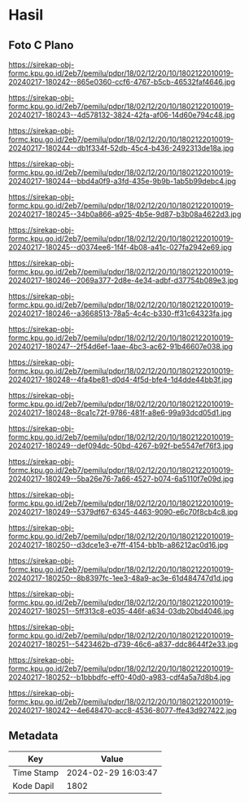 # Hasil

## Foto C Plano

https://sirekap-obj-formc.kpu.go.id/2eb7/pemilu/pdpr/18/02/12/20/10/1802122010019-20240217-180242--865e0360-ccf6-4767-b5cb-46532faf4646.jpg

https://sirekap-obj-formc.kpu.go.id/2eb7/pemilu/pdpr/18/02/12/20/10/1802122010019-20240217-180243--4d578132-3824-42fa-af06-14d60e794c48.jpg

https://sirekap-obj-formc.kpu.go.id/2eb7/pemilu/pdpr/18/02/12/20/10/1802122010019-20240217-180244--db1f334f-52db-45c4-b436-2492313de18a.jpg

https://sirekap-obj-formc.kpu.go.id/2eb7/pemilu/pdpr/18/02/12/20/10/1802122010019-20240217-180244--bbd4a0f9-a3fd-435e-9b9b-1ab5b99debc4.jpg

https://sirekap-obj-formc.kpu.go.id/2eb7/pemilu/pdpr/18/02/12/20/10/1802122010019-20240217-180245--34b0a866-a925-4b5e-9d87-b3b08a4622d3.jpg

https://sirekap-obj-formc.kpu.go.id/2eb7/pemilu/pdpr/18/02/12/20/10/1802122010019-20240217-180245--d0374ee6-1f4f-4b08-a41c-027fa2942e69.jpg

https://sirekap-obj-formc.kpu.go.id/2eb7/pemilu/pdpr/18/02/12/20/10/1802122010019-20240217-180246--2069a377-2d8e-4e34-adbf-d37754b089e3.jpg

https://sirekap-obj-formc.kpu.go.id/2eb7/pemilu/pdpr/18/02/12/20/10/1802122010019-20240217-180246--a3668513-78a5-4c4c-b330-ff31c64323fa.jpg

https://sirekap-obj-formc.kpu.go.id/2eb7/pemilu/pdpr/18/02/12/20/10/1802122010019-20240217-180247--2f54d6ef-1aae-4bc3-ac62-91b46607e038.jpg

https://sirekap-obj-formc.kpu.go.id/2eb7/pemilu/pdpr/18/02/12/20/10/1802122010019-20240217-180248--4fa4be81-d0d4-4f5d-bfe4-1d4dde44bb3f.jpg

https://sirekap-obj-formc.kpu.go.id/2eb7/pemilu/pdpr/18/02/12/20/10/1802122010019-20240217-180248--8ca1c72f-9786-481f-a8e6-99a93dcd05d1.jpg

https://sirekap-obj-formc.kpu.go.id/2eb7/pemilu/pdpr/18/02/12/20/10/1802122010019-20240217-180249--def094dc-50bd-4267-b92f-be5547ef76f3.jpg

https://sirekap-obj-formc.kpu.go.id/2eb7/pemilu/pdpr/18/02/12/20/10/1802122010019-20240217-180249--5ba26e76-7a66-4527-b074-6a5110f7e09d.jpg

https://sirekap-obj-formc.kpu.go.id/2eb7/pemilu/pdpr/18/02/12/20/10/1802122010019-20240217-180249--5379df67-6345-4463-9090-e6c70f8cb4c8.jpg

https://sirekap-obj-formc.kpu.go.id/2eb7/pemilu/pdpr/18/02/12/20/10/1802122010019-20240217-180250--d3dce1e3-e7ff-4154-bb1b-a86212ac0d16.jpg

https://sirekap-obj-formc.kpu.go.id/2eb7/pemilu/pdpr/18/02/12/20/10/1802122010019-20240217-180250--8b8397fc-1ee3-48a9-ac3e-61d484747d1d.jpg

https://sirekap-obj-formc.kpu.go.id/2eb7/pemilu/pdpr/18/02/12/20/10/1802122010019-20240217-180251--5ff313c8-e035-446f-a634-03db20bd4046.jpg

https://sirekap-obj-formc.kpu.go.id/2eb7/pemilu/pdpr/18/02/12/20/10/1802122010019-20240217-180251--5423462b-d739-46c6-a837-ddc8644f2e33.jpg

https://sirekap-obj-formc.kpu.go.id/2eb7/pemilu/pdpr/18/02/12/20/10/1802122010019-20240217-180252--b1bbbdfc-eff0-40d0-a983-cdf4a5a7d8b4.jpg

https://sirekap-obj-formc.kpu.go.id/2eb7/pemilu/pdpr/18/02/12/20/10/1802122010019-20240217-180242--4e648470-acc8-4536-8077-ffe43d927422.jpg


## Metadata

| Key        | Value               |
| ---------- | ------------------- |
| Time Stamp | 2024-02-29 16:03:47 |
| Kode Dapil | 1802                |



